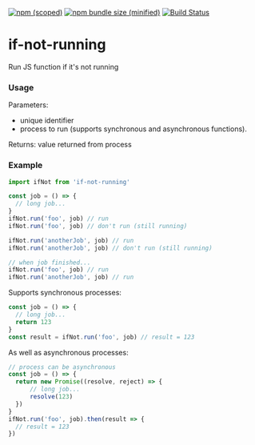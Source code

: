 [![npm (scoped)](https://img.shields.io/npm/v/if-not-running.svg)](https://www.npmjs.com/package/if-not-running)
[![npm bundle size (minified)](https://img.shields.io/bundlephobia/min/if-not-running.svg)](https://www.npmjs.com/package/if-not-running)
[![Build Status](https://travis-ci.org/anwfr/if-not-running.svg?branch=master)](https://travis-ci.org/anwfr/if-not-running)

# if-not-running
Run JS function if it's not running

### Usage
Parameters:
+ unique identifier
+ process to run (supports synchronous and asynchronous functions).

Returns: value returned from process

### Example
```js
import ifNot from 'if-not-running'

const job = () => {
  // long job...
}
ifNot.run('foo', job) // run
ifNot.run('foo', job) // don't run (still running)

ifNot.run('anotherJob', job) // run
ifNot.run('anotherJob', job) // don't run (still running)

// when job finished...
ifNot.run('foo', job) // run
ifNot.run('anotherJob', job) // run
```

Supports synchronous processes:
```js
const job = () => {
  // long job...
  return 123
}
const result = ifNot.run('foo', job) // result = 123
```

As well as asynchronous processes:
```js
// process can be asynchronous
const job = () => {
  return new Promise((resolve, reject) => {
      // long job...
      resolve(123)
  })
}
ifNot.run('foo', job).then(result => {
  // result = 123
})
```

